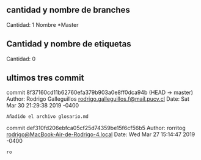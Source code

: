 ## cantidad y nombre de branches 
 Cantidad: 1  Nombre *Master
## Cantidad y nombre de etiquetas
 Cantidad: 0 
## ultimos tres commit
commit 8f37160cd11b62760efa379b903a0e8ff0dca94b (HEAD -> master)
Author: Rodrigo Galleguillos <rodrigo.galleguillos.f@mail.pucv.cl>
Date:   Sat Mar 30 21:29:38 2019 -0400

    Añadido el archivo glosario.md

commit def310fd206ebfca05cf25d74359be15f6cf56b5
Author: rorritog <rodrigo@MacBook-Air-de-Rodrigo-4.local>
Date:   Wed Mar 27 15:14:47 2019 -0400

    ro




